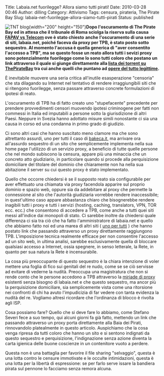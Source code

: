 Title: Labaia.net fuorilegge? Allora siamo tutti pirati!
Date: 2010-03-28 00:46
Author: dilling
Category: Attivismo
Tags: censura, pirateria, The Pirate Bay
Slug: labaia-net-fuorilegge-allora-siamo-tutti-pirati
Status: published

![TNT blog](http://spippolazione.interfree.it/nptb.png){width="200" height="150"}**Dopo l'oscuramento di The Pirate Bay ed in attesa che il tribunale di Roma sciolga la riserva sulla causa [FAPAV vs Telecom](http://www.businessonline.it/news/9933/Processo-Fapav-Telecom-Italia-primo-giorno-Due-milioni-di-utenti-spiati-anche-per-streaming.html) ove è stato chiesto** **anche** **l'oscuramento di una serie di siti, labaia.net, poiché faceva da proxy per TPB, è stato posto sotto sequestro. Al momento l'accusa è quella generica di "aver consentito l'accesso a TPB", ma se questo fosse un reato allora tutti i sevizi proxy sono potenzialmente fuorilegge come lo sono tutti coloro che postano un link attraverso il quale si giunge direttamente alla [lista dei torrent su ThePirateBay](http://anonymouse.org/cgi-bin/anon-www.cgi/http://thepiratebay.org/recent) tra cui anche quelli che puntano ad [opere del tutto legittime](http://anonymouse.org/cgi-bin/anon-www.cgi/http://thepiratebay.org/torrent/5140002/ubuntu-9.10-desktop-i386.iso).**

<!--more-->

È inevitabile muovere una seria critica all'inutile esasperazione "censoria" che sta dilagando su Internet nel tentativo di rendere irraggiungibili siti che si ritengono fuorilegge, senza passare attraverso concrete formulazioni di ipotesi di reato.

L'oscuramento di TPB ha di fatto creato uno "stupefacente" precedente per prendere provvedimenti censori muovendo ipotesi criminogene per fatti non commessi in Italia ed imputabili a persone sotto la giurisdizione di altri Paesi. Neppure in Svezia hanno adottato misure simili nonostante ci sia una causa in corso ed una condanna in primo grado di giudizio.

Ci sono altri casi che hanno suscitato meno clamore ma che sono altrettanto assurdi, uno per tutti il caso di [bakeca.it](http://gianlucadettori.nova100.ilsole24ore.com/2009/10/oscurato-bakeca-nel-weekend-tornato-online-senza-annunci.html), ma arrivare ora all'assurdo sequestro di un sito che semplicemente implementa nella sua home page l'utilizzo di un servizio proxy, a beneficio di tutte quelle persone che nel mondo subiscono la censura, appare più una minaccia che un concreto atto giudiziario, in particolare quando si procede alla perquisizione domiciliare del titolare del dominio che chiaramente non ha nella sua abitazione il server su cui questo proxy è stato implementato.

Quello che occorre chiedersi è se il supposto reato sia configurabile per aver effettuato una chiamata via proxy facendola apparire sul proprio dominio e spazio web, oppure sia da addebitare al proxy che permette la connessione al sito che l'autorità giudiziaria vorrebbe rendere inaccessibile; in quest'ultimo caso appare abbastanza chiaro che bisognerebbe rendere inagibili tutti i proxy e tutti i servizi (hosting, caching, translators, VPN, TOR ecc. ecc.) che consentono di accedere a TPB, come anche a tutti quei siti messi all'indice dai monopoli di stato. Ci sarebbe inoltre da chiedersi quale differenza ci sia tra ciò che ha fatto l'amministratore di labaia.net e quello che abbiamo fatto noi ed una marea di altri siti ( [uno per tutti](http://www.stefanoseveri.net/2008/09/17/the-pirate-bay-proxy-per-aggirare-la-censura) ) che hanno postato link che passando attraverso un proxy direttamente raggiungono TPB. L'imposizione tecnica realmente efficace per non consentire l'accesso ad un sito web, in ultima analisi, sarebbe esclusivamente quella di bloccare qualsiasi accesso a Internet, ossia spegnere, in senso letterale, la Rete, in quanto per sua natura la Rete è incensurabile.

La cosa più preoccupante di questo sequestro è la chiara intenzione di voler mettere una foglia di fico sui genitali del re nudo, come se se ciò servisse ad evitare di vederne la nudità. Preoccupa una magistratura che non si rende conto che le persone accedono a TPB attraverso la [miriade di proxy](http://www.proxy4free.com/page1.html) esistenti senza bisogno di labaia.net e che questo sequestro, ma ancor più la perquisizione domiciliare, sia semplicemente vista come una ritorsione nei confronti di chi ha avuto l'impudicizia di far vedere con tanta evidenza la nudità del re. Vogliamo altresì ricordare che l'ordinanza di blocco è rivolta agli ISP.

Cosa possiamo fare? Quello che si deve fare lo abbiamo, come Stefano Severi fece a suo tempo, qui alcuni giorni fa già fatto, mettendo un link che passando attraverso un proxy porta direttamente alla Baia dei Pirati, rinnovandolo platealmente in questo articolo. Auspichiamo che la cosa venga ripresa da tutti coloro che hanno un sito e si sentono indignati da questo sequestro e perquisizione, l'indignazione senza azione diventa la carta igienica delle buone coscienze in un contenitore vuoto a perdere.

Questa non è una battaglia per favorire il file sharing "selvaggio", questa è una lotta contro le censure immotivate e le occulte intimidazioni, questa è una lotta per la libertà di espressione: se per farlo serve issare la bandiera pirata sul pennone lo facciamo senza remora alcuna.
